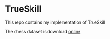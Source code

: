 TrueSkill
=======
This repo contains my implementation of TrueSkill

The chess dataset is download [online](http://icofy-blog.de/)
